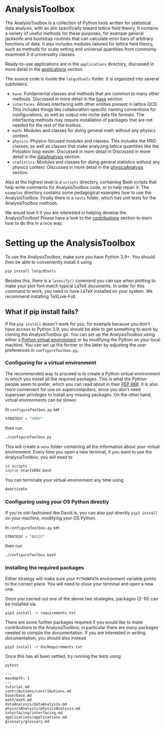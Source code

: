 AnalysisToolbox
===========

The AnalysisToolbox is a collection of Python tools written for statistical data analysis, with an aim specifically 
toward lattice field theory. It contains a variety of useful methods for these purposes, for example general jackknife 
and bootstrap routines that can calculate error bars of arbitrary functions of data. It also includes modules tailored 
for lattice field theory, such as methods for scale setting and universal quantities from commonly examined 
3-d universality classes. 

Ready-to-use applications are in the `applications` directory, discussed in more detail 
in the [applications](applications/applications.md) section.

The source code is inside the `latqcdtools` folder. It is organized into several subfolders:
- `base`: Fundamental classes and methods that are common to many other methods. 
   Discussed in more detail in the [base](base/base.md) section.
- `interfaces`: Allows interfacing with other entities present in lattice QCD. This includes things like
   collaboration-specific naming conventions for configurations, as well as output into niche data file formats.
   The interfacing methods may require installation of packages that are not needed for the rest of the toolbox.
- `math`: Modules and classes for doing general math without any physics context.
- `physics`: Physics-focused modules and classes. This includes the HRG classes, as well as classes that make analyzing
   lattice quantities like the Polyakov loop easier. Discussed in more detail in
   Discussed in more detail in the [dataAnalysis](dataAnalysis/dataAnalysis.md) section.
- `statistics`: Modules and classes for doing general statistics without any physics context.
   Discussed in more detail in the [physicsAnalysis](physicsAnalysis/physicsAnalysis.md) section.

Also at the highest level is a `scripts` directory, containing Bash scripts that help write comments for 
AnalysisToolbox code, or to help repair it. The `examples` directory contains some pedagogical examples
how to use the AnalysisToolbox. Finally there is a `tests` folder, which has 
unit tests for the AnalysisToolbox methods. 

We would love it if you are interested in helping develop the AnalysisToolbox! Please have a look to the
[contributions](contributions/contributions.md) section to learn how to do this in a nice way.


# Setting up the AnalysisToolbox

To use the AnalysisToolbox, make sure you have Python 3.9+. You should then be able to
conveniently install it using
```bash
pip install latqcdtools
```
Besides this, there is a `latexify()` command you can use when plotting to make your
plot font match typical LaTeX documents. In order for this command to work, you need
to have LaTeX installed on your system. We recommend installing TeXLive-Full.

## What if pip install fails?

If the `pip install` doesn't work for you, for example because you don't have access to Python 3.9,
you should be able to get something to work by cloning the AnalysisToolbox git.
You can set up the AnalysisToolbox using either a [Python virtual environment](https://realpython.com/python-virtual-environments-a-primer/)
or by modifying the Python on your local machine. You can set up the former or the latter by adjusting the user preferences
in `configureToolbox.py`.

### Configuring for a virtual environment

The recommended way to proceed is to create a Python virtual environment 
in which you install all the required packages. This is what the Python people seem to prefer, which you can
read about in their [PEP 668](https://peps.python.org/pep-0668/). It is also more convenient for use on
supercomputers, since you don't need superuser privileges to install any missing packages.
On the other hand, virtual environments can be slower.

In `configureToolbox.py` set
```Python
STRATEGY = "VENV" 
```
then run
```Bash
./configureToolbox.py
```
This will create a `venv` folder containing all the information about your virtual environment. Every time you open a new
terminal, if you want to use the AnalysisToolbox, you will need to 
```Bash
cd scripts
source startVENV.bash
```
You can terminate your virtual environment any time using
```Bash
deactivate
```

### Configuring using your OS Python directly 

If you're old-fashioned like David is, you can also just directly `pip3 install` on your machine,
modifying your OS Python.

In `configureToolbox.py` set
```Python
STRATEGY = "BASIC" 
```
then run
```Bash
./configureToolbox.bash
```

### Installing the required packages

Either strategy will make sure your `PYTHONPATH` environment variable points
to the correct place. You will need to close your terminal and open a new one.

Once you carried out one of the above two strategies,
packages (2-10) can be installed via
```shell
pip3 install -r requirements.txt
```
There are some further packages required if you would like to make contributions to the AnalysisToolbox; in particular
there are many packages needed to compile the documentation. If you are interested in writing documentation, you should also 
instead
```shell
pip3 install -r docRequirements.txt
```

Once this has all been settled, try running the tests using
```shell
pytest
```


```{toctree}
---
maxdepth: 1
---
tutorial.md
contributions/contributions.md
base/base.md
math/math.md
dataAnalysis/dataAnalysis.md
physicsAnalysis/physicsAnalysis.md
interfacing/interfacing.md
applications/applications.md
glossary/glossary.md
```
